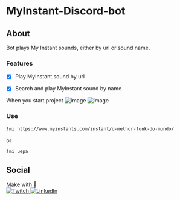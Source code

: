 # MyInstant-Discord-bot

## About
Bot plays My Instant sounds, either by url or sound name.

### Features
- [x] Play MyInstant sound by url
- [x] Search and play MyInstant sound by name


When you start project
![image](https://user-images.githubusercontent.com/19959510/124360489-825a5180-dc00-11eb-9588-eae9b9e9f18e.png)
![image](https://user-images.githubusercontent.com/19959510/124360534-d6fdcc80-dc00-11eb-960b-8105374bb8be.png)


### Use
```bash
!mi https://www.myinstants.com/instant/o-melhor-funk-do-mundo/
```
or 

```bash
!mi uepa
```


<h2>
  Social
</h2>
Make with 🖤
<br>
<a href="https://www.twitch.tv/DannCarlos" rel="nofollow"><img alt="Twitch" src="https://img.shields.io/badge/Twitch%20-%239146FF.svg?&style=for-the-badge&logo=Twitch&logoColor=white" /> </a><a href="https://www.linkedin.com/in/dannylocarlos/" rel="nofollow"><img alt="LinkedIn" src="https://img.shields.io/badge/linkedin%20-%230077B5.svg?&style=for-the-badge&logo=linkedin&logoColor=white"/> </a>
